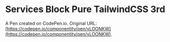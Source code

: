# Services Block Pure TailwindCSS 3rd

A Pen created on CodePen.io. Original URL: [https://codepen.io/componentity/pen/yLOONKW](https://codepen.io/componentity/pen/yLOONKW).


